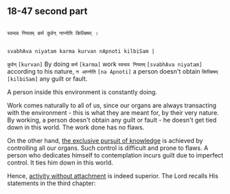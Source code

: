 ## 18-47 second part


```shloka-sa

स्वभाव नियतम् कर्म कुर्वन् नाप्नोति किल्बिषम् ।

```
```shloka-sa-hk

svabhAva niyatam karma kurvan nApnoti kilbiSam |

```
`कुर्वन्` `[kurvan]` By doing `कर्म` `[karma]` work `स्वभाव नियतम्` `[svabhAva niyatam]` according to his nature, `न आप्नोति` `[na Apnoti]` a person doesn't obtain `किल्बिषम्` `[kilbiSam]` any guilt or fault.

A person inside this environment is constantly doing. 

Work comes naturally to all of us, since our organs are always transacting with the environment - this is what they are meant for, by their very nature. By working, a person doesn't obtain any guilt or fault - he doesn't get tied down in this world. The work done has no flaws. 

On the other hand, 
[the exclusive pursuit of knowledge](3-3.md#jnAnayOga_a_defn)
 is achieved by controlling all our organs. Such control is difficult and prone to flaws. A person who dedicates himself to contemplation incurs guilt due to imperfect control. It ties him down in this world.

Hence, 
[activity without attachment](Back-to-Basics.md#karmayOga_a_defn)
 is indeed superior. The Lord recalls His statements in the third chapter:



